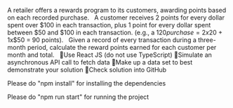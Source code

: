 A retailer offers a rewards program to its customers, awarding points based on each recorded purchase. 
 
A customer receives 2 points for every dollar spent over $100 in each transaction, plus 1 point for every dollar spent between $50 and $100 in each transaction.
(e.g., a $120 purchase = 2x$20 + 1x$50 = 90 points).
 
Given a record of every transaction during a three-month period, calculate the reward points earned for each customer per month and total.
 
Use React JS (do not use TypeScript)
Simulate an asynchronous API call to fetch data
Make up a data set to best demonstrate your solution
Check solution into GitHub

Please do "npm install" for installing the dependencies

Please do "npm run start" for running the project

